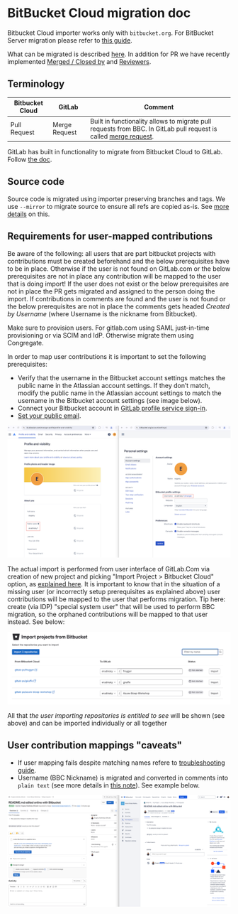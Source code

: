 # BitBucket Cloud migration doc

Bitbucket Cloud importer works only with `bitbucket.org`. For BitBucket Server migration please refer to [this guide](./bitbucket-migration-features-matrix.md).

What can be migrated is described [here](https://docs.gitlab.com/ee/user/project/import/bitbucket.html). In addition for PR we have recently implemented [Merged / Closed by](https://gitlab.com/gitlab-org/gitlab-foss/-/issues/967) and [Reviewers](https://gitlab.com/gitlab-org/gitlab/-/issues/417578).

## Terminology

| Bitbucket Cloud | GitLab        | Comment                                                                                                                                                                     |
| --------------- | ------------- | --------------------------------------------------------------------------------------------------------------------------------------------------------------------------- |
| Pull Request    | Merge Request | Built in functionality allows to migrate pull requests from BBC. In GitLab pull request is called [merge request](https://docs.gitlab.com/ee/user/project/merge_requests/). |

GitLab has built in functionality to migrate from Bitbucket Cloud to GitLab. Follow [the doc](https://docs.gitlab.com/ee/user/project/import/bitbucket.html).

## Source code

Source code is migrated using importer preserving branches and tags. We use `--mirror` to migrate source to ensure all refs are copied as-is. See [more details](https://git-scm.com/docs/git-clone) on this.

## Requirements for user-mapped contributions

Be aware of the following: all users that are part bitbucket projects with contributions must be created beforehand and the below prerequisites have to be in place. Otherwise if the user is not found on GitLab.com or the below prerequisites are not in place any contribution will be mapped to the user that is doing import! If the user does not exist or the below prerequisites are not in place the PR gets migrated and assigned to the person doing the import. If contributions in comments are found and the user is not found or the below prerequisites are not in place the comments gets headed *Created by Username* (where Username is the nickname from Bitbucket).

Make sure to provision users. For gitlab.com using SAML just-in-time provisioning or via SCIM and IdP. Otherwise migrate them using Congregate.

In order to map user contributions it is important to set the following prerequisites:

- Verify that the username in the Bitbucket account settings matches the public name in the Atlassian account settings. If they don’t match, modify the public name in the Atlassian account settings to match the username in the Bitbucket account settings (see image below).
- Connect your Bitbucket account in [GitLab profile service sign-in](https://gitlab.com/-/profile/account).
- [Set your public email](https://docs.gitlab.com/ee/user/profile/index.html#set-your-public-email).

![BBC username / Atlassian Public Name](./img/bbc-atlassian-user.png)

The actual import is performed from user interface of GitLab.Com via creation of new project and picking "Import Project > Bitbucket Cloud" option, as [explained here](https://docs.gitlab.com/ee/user/project/import/bitbucket.html#import-your-bitbucket-repositories). It is important to know that in the situation of a missing user (or incorrectly setup prerequisites as explained above) user contributions will be mapped to the user that performs migration. Tip here: create (via IDP) "special system user" that will be used to perform BBC migration, so the orphaned contributions will be mapped to that user instead. See below:

![Import projects from Bitbucket Cloud](./img/import-projects-from-bitbucket-cloud.png)

All that *the user importing repositories is entitled to see* will be shown (see above) and can be imported individually or all together

## User contribution mappings "caveats"

- If user mapping fails despite matching names refere to [troubleshooting guide](https://docs.gitlab.com/ee/user/project/import/bitbucket.html#user-mapping-fails-despite-matching-names).
- Username (BBC Nickname) is migrated and converted in comments into `plain text` (see more details in [this note](https://gitlab.com/gitlab-org/gitlab/-/issues/436307#note_1784021686)). See example below.

![BBC PR = GitLab MR](./img/bbc-pr-gitlab-mr.png)
